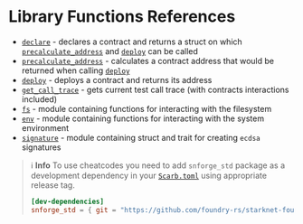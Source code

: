 # Library Functions References

* [`declare`](snforge-library/declare.md) - declares a contract and returns a struct on
  which [`precalculate_address`](snforge-library/precalculate_address.md) and [`deploy`](snforge-library/deploy.md) can be
  called
* [`precalculate_address`](snforge-library/precalculate_address.md) - calculates a contract address that would be returned
  when calling [`deploy`](snforge-library/deploy.md)
* [`deploy`](snforge-library/deploy.md) - deploys a contract and returns its address
* [`get_call_trace`](snforge-library/get_call_trace.md) - gets current test call trace (with contracts interactions included)
* [`fs`](snforge-library/fs.md) - module containing functions for interacting with the filesystem
* [`env`](snforge-library/env.md) - module containing functions for interacting with the system environment
* [`signature`](snforge-library/signature.md) - module containing struct and trait for creating `ecdsa` signatures

> ℹ️ **Info**
> To use cheatcodes you need to add `snforge_std` package as a development dependency in
> your [`Scarb.toml`](https://docs.swmansion.com/scarb/docs/guides/dependencies.html#development-dependencies)
> using appropriate release tag.
> ```toml
> [dev-dependencies]
> snforge_std = { git = "https://github.com/foundry-rs/starknet-foundry.git", tag = "v0.12.0" }
> ```
